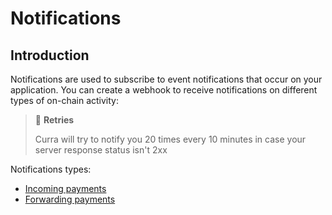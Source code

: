 # Notifications

## Introduction

Notifications are used to subscribe to event notifications that occur on your application. You can create a webhook to receive notifications on different types of on-chain activity:

> 🔄 **Retries**
> 
> Curra will try to notify you 20 times every 10 minutes in case your server response status isn't 2xx

Notifications types:

- [Incoming payments](/obsidian/features/notifications/incomes.md)
- [Forwarding payments](/obsidian/features/notifications/forwarding.md)

